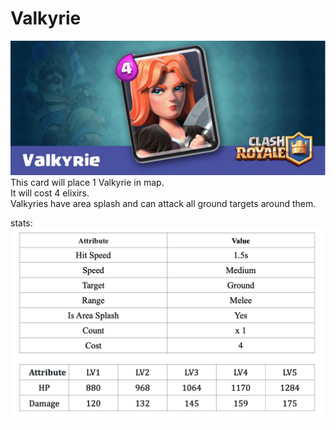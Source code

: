 # Valkyrie

![Valkyrie Card](../cards/Valkyrie.png)<br>
This card will place 1 Valkyrie in map.<br>
It will cost 4 elixirs.<br>
Valkyries have area splash and can attack all ground targets around them. <br>

stats: <br>
![Barbarians Stats](../stats/Valkyrie.png)
